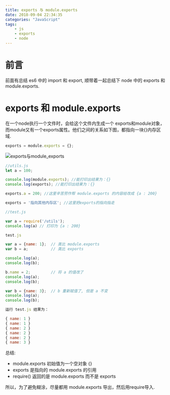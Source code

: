 ```yaml
---
title: exports 与 module.exports
date: 2018-09-04 22:34:35
categories: "JavaScript"
tags:
    - js
    - exports
    - node
---
```


# 前言

前面有总结 es6 中的 import 和 export, 顺带着一起总结下 node 中的 exports 和 module.exports.

<!-- more -->

# exports 和 module.exports

在一个node执行一个文件时，会给这个文件内生成一个 exports和module对象，
而module又有一个exports属性。他们之间的关系如下图，都指向一块{}内存区域.

```javascript
exports = module.exports = {};
```

![exports与module_exports](/images/exports与module_exports.png)

```javascript
//utils.js
let a = 100;

console.log(module.exports); //能打印出结果为：{}
console.log(exports); //能打印出结果为：{}

exports.a = 200; //这里辛苦劳作帮 module.exports 的内容给改成 {a : 200}

exports = '指向其他内存区'; //这里把exports的指向指走

//test.js

var a = require('/utils');
console.log(a) // 打印为 {a : 200} 
```

```javascript
test.js

var a = {name: 1};  // 类比 module.exports
var b = a;          // 类比 exports

console.log(a);
console.log(b);

b.name = 2;         // 将 a 的值改了
console.log(a);
console.log(b);

var b = {name: 3};  // b 重新赋值了, 但是 a 不变
console.log(a);
console.log(b);

运行 test.js 结果为：

{ name: 1 }
{ name: 1 }
{ name: 2 }
{ name: 2 }
{ name: 2 }
{ name: 3 }
```

总结:

- module.exports 初始值为一个空对象 {}
- exports 是指向的 module.exports 的引用
- require() 返回的是 module.exports 而不是 exports

所以，为了避免糊涂，尽量都用 module.exports 导出，然后用require导入.